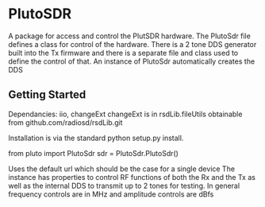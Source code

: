 PlutoSDR
========

A package for access and control the PlutSDR hardware.  The PlutoSdr file defines a class for control of 
the hardware.  There is a 2 tone DDS generator built into the Tx firmware and there is a separate file and
class used to define the control of that.  An instance of PlutoSdr automatically creates the DDS 

Getting Started
---------------
Dependancies: iio, changeExt
changeExt is in rsdLib.fileUtils obtainable from github.com/radiosd/rsdLib.git

Installation is via the standard python setup.py install.

from pluto import PlutoSdr
sdr = PlutoSdr.PlutoSdr()

Uses the default url which should be the case for a single device 
The instance has properties to control RF functions of both the Rx and the Tx as well as the internal DDS to transmit up to 2 tones for testing. 
In general frequency controls are in MHz and amplitude controls are dBfs
